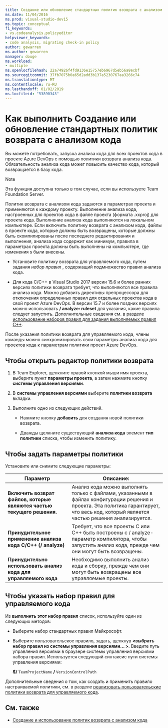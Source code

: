 ```yaml
---
title: Создание или обновление стандартных политик возврата с анализом кода
ms.date: 11/04/2016
ms.prod: visual-studio-dev15
ms.topic: conceptual
f1_keywords:
- vs.codeanalysis.policyeditor
helpviewer_keywords:
- code analysis, migrating check-in policy
author: gewarren
ms.author: gewarren
manager: douge
ms.workload:
- multiple
ms.openlocfilehash: 22a74926f4fd9136e15757eb6967d5eb56a8ecbf
ms.sourcegitcommit: 37fb7075b0a65d2add3b137a5230767aa3266c74
ms.translationtype: MT
ms.contentlocale: ru-RU
ms.lasthandoff: 01/02/2019
ms.locfileid: "53890343"
---
```

# <a name="how-to-create-or-update-standard-code-analysis-check-in-policies"></a>Как выполнить Создание или обновление стандартных политик возврата с анализом кода

Вы можете потребовать, запуска анализа кода для всех проектов кода в проекте Azure DevOps с помощью политики возврата анализа кода. Обязательность анализа кода может повысить качество кода, который возвращается в базу кода.

> [!NOTE]
> Эта функция доступна только в том случае, если вы используете Team Foundation Server.

Политик возврата с анализом кода задаются в параметрах проекта и применяются к каждому проекту. Выполнение анализа кода, настроенных для проектов кода в файле проекта (формата .xxproj) для проекта кода. Выполнение анализа кода выполняются на локальном компьютере. Если включить политику возврата с анализом кода, файлы в проекте кода, которые должны быть возвращены, которые должны быть скомпилированы после последнего редактирования и выполнения, анализа кода содержит как минимум, правила в параметрах проекта должны быть выполнены на компьютере, где изменения s были внесены.

- Установите политику возврата для управляемого кода, путем задания *набор правил* , содержащий подмножество правил анализа кода.

- Для кода C/C++ в Visual Studio 2017 версии 15.6 и более ранних версиях политики возврата требует, что выполняются все правила анализа кода. Можно добавить директивы препроцессора для отключения определенных правил для отдельных проектов кода в свой проект Azure DevOps. В версии 15.7 и более поздних версиях можно использовать **/ analyze: ruleset** для указания, какие правила следует запустить. Дополнительные сведения см. в разделе [использование наборов правил для задания выполняемых правил C++](using-rule-sets-to-specify-the-cpp-rules-to-run.md).

После указания политики возврата для управляемого кода, члены команды можно синхронизировать свои параметры анализа кода для проектов кода к параметрам политики проект Azure DevOps.

## <a name="to-open-the-check-in-policy-editor"></a>Чтобы открыть редактор политики возврата

1. В Team Explorer, щелкните правой кнопкой мыши имя проекта, выберите пункт **параметры проекта**, а затем нажмите кнопку **системы управления версиями**.

1. В **системы управления версиями** выберите **политики возврата** вкладки.

1. Выполните одно из следующих действий.

    - Нажмите кнопку **добавить** для создания новой политики возврата.

    - Дважды щелкните существующий **анализа кода** элемент **тип политики** списка, чтобы изменить политику.

## <a name="to-set-policy-options"></a>Чтобы задать параметры политики

Установите или снимите следующие параметры:

|Параметр|Описание:|
|------------|-----------------|
|**Включить возврат файлов, которые являются частью текущего решения.**|Анализ кода можно выполнять только с файлами, указанными в файлах конфигурации решения и проекта. Эта политика гарантирует, что весь код, который является частью решения анализируется.|
|**Принудительное применение анализа кода C/C++ (/ analyze)**|Требует, что все проекты C или C++ быть построены с / analyze-параметр компилятора, чтобы запустить анализ кода, прежде чем они могут быть возвращены.|
|**Принудительно использовать анализ кода для управляемого кода**|Необходимо выполнить анализ кода и сборку, прежде чем они могут быть возвращены все управляемые проекты.|

## <a name="to-specify-a-managed-rule-set"></a>Чтобы указать набор правил для управляемого кода

Из **выполнить этот набор правил** список, используйте один из следующих методов:

- Выберите набор стандартных правил Майкрософт.

- Выберите пользовательское правило, задать, щелкнув  **\<выбрать набор правил из системы управления версиями... >**. Введите путь управления версиями в браузере системы управления версиями набора правил. Используется следующий синтаксис пути системы управления версиями:

   **$/** `TeamProjectName` **/** `VersionControlPath`

Дополнительные сведения о том, как создать и применить правило настраиваемой политики, см. в разделе [реализовать пользовательские политики возврата для управляемого кода](../code-quality/implementing-custom-code-analysis-check-in-policies-for-managed-code.md).

## <a name="see-also"></a>См. также

- [Создание и использование политик возврата с анализом кода](../code-quality/how-to-create-or-update-standard-code-analysis-check-in-policies.md)